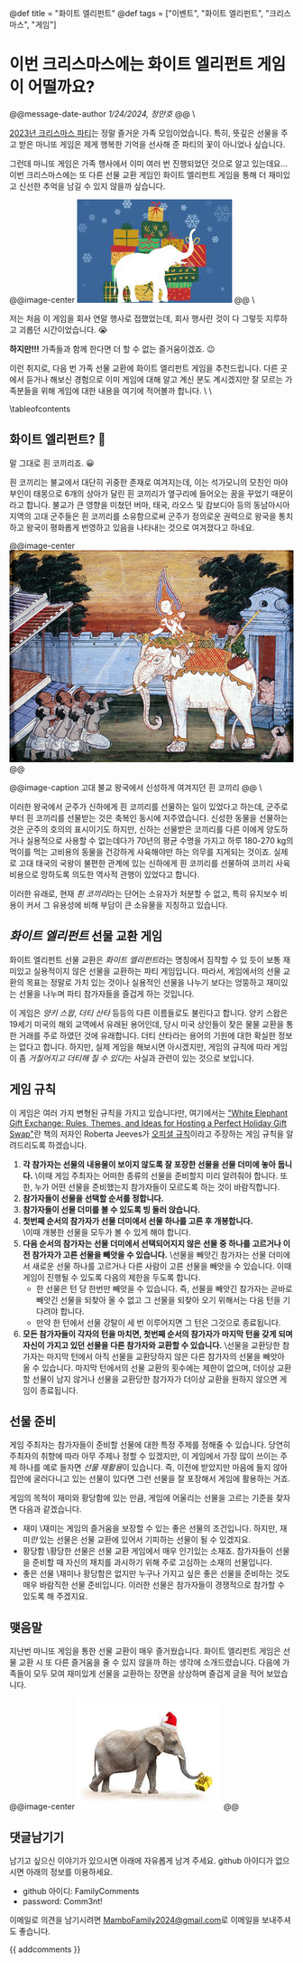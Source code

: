 @def title = "화이트 엘리펀트"
@def tags = ["이벤트", "화이트 엘리펀트", "크리스마스", "게임"]

# 이번 크리스마스에는 화이트 엘리펀트 게임이 어떨까요?

@@message-date-author
*1/24/2024, 정만호*
@@
\\

[2023년 크리스마스 파티](/events/2023/christmas_party/)는 정말 즐거운 가족 모임이었습니다.
특히, 뜻깊은 선물을 주고 받은 마니또 게임은 제게 행복한 기억을 선사해 준 파티의 꽃이 아니었나 싶습니다.

그런데 마니또 게임은 가족 행사에서 이미 여러 번 진행되었던 것으로 알고 있는데요...
이번 크리스마스에는 또 다른 선물 교환 게임인 화이트 엘리펀트 게임을 통해 더 재미있고 신선한 추억을 남길 수 있지 않을까 싶습니다.

@@image-center
![](/assets/images/story/2024/WhiteElephantGame.jpg)
@@
\\

저는 처음 이 게임을 회사 연말 행사로 접했었는데, 회사 행사란 것이 다 그렇듯 지루하고 괴롭던 시간이었습니다. :sob:

**하지만!!!** 가족들과 함께 한다면 더 할 수 없는 즐거움이겠죠. :wink:

이런 취지로, 다음 번 가족 선물 교환에 화이트 엘리펀트 게임을 추천드립니다.
다른 곳에서 듣거나 해보신 경험으로 이미 게임에 대해 알고 계신 분도 계시겠지만 잘 모르는 가족분들을 위해 게임에 대한 내용을 여기에 적어볼까 합니다.
\\
\\

\tableofcontents <!-- you can use \toc as well -->


## 화이트 엘리펀트? :elephant:

말 그대로 흰 코끼리죠. :grinning:

흰 코끼리는 불교에서 대단히 귀중한 존재로 여겨지는데, 이는 석가모니의 모친인 마야부인이 태몽으로 6개의 상아가 달린 흰 코끼리가 옆구리에 들어오는 꿈을 꾸었기 때문이라고 합니다.
불교가 큰 영향을 미쳤던 버마, 태국, 라오스 및 캄보디아 등의 동남아시아 지역의 고대 군주들은 흰 코끼리를 소유함으로써 군주가 정의로운 권력으로 왕국을 통치하고 왕국이 평화롭게 번영하고 있음을 나타내는 것으로 여겨졌다고 하네요.

@@image-center
![](/assets/images/story/2024/RoyalWhiteElephant.jpg)
@@

@@image-caption
고대 불교 왕국에서 신성하게 여겨지던 흰 코끼리
@@
\\

이러한 왕국에서 군주가 신하에게 흰 코끼리를 선물하는 일이 있었다고 하는데, 군주로부터 흰 코끼리를 선물받는 것은 축복인 동시에 저주였습니다. 
신성한 동물을 선물하는 것은 군주의 호의의 표시이기도 하지만, 신하는 선물받은 코끼리를 다른 이에게 양도하거나 실용적으로 사용할 수 없는데다가 70년의 평균 수명을 가지고 하루 180-270 kg의 먹이를 먹는 고비용의 동물을 건강하게 사육해야만 하는 의무를 지게되는 것이죠.
실제로 고대 태국의 국왕이 불편한 관계에 있는 신하에게 흰 코끼리를 선물하여 코끼리 사육 비용으로 망하도록 의도한 역사적 관행이 있었다고 합니다.

이러한 유래로, 현재 *흰 코끼리*라는 단어는 소유자가 처분할 수 없고, 특히 유지보수 비용이 커서 그 유용성에 비해 부담이 큰 소유물을 지칭하고 있습니다. 


## *화이트 엘리펀트* 선물 교환 게임

화이트 엘리펀트 선물 교환은 *화이트 엘리펀트*라는 명칭에서 짐작할 수 있 듯이 보통 재미있고 실용적이지 않은 선물을 교환하는 파티 게임입니다.
따라서, 게임에서의 선물 교환의 목표는 정말로 가치 있는 것이나 실용적인 선물을 나누기 보다는 엉뚱하고 재미있는 선물을 나누며 파티 참가자들을 즐겁게 하는 것입니다.

이 게임은 *양키 스왑*, *더티 산타* 등등의 다른 이름들로도 불린다고 합니다.
양키 스왑은 19세기 미국의 해외 교역에서 유래된 용어인데, 당시 미국 상인들이 잦은 물물 교환을 통한 거래를 주로 하였던 것에 유래합니다.
더티 산타라는 용어의 기원에 대한 확실한 정보는 없다고 합니다. 
하지만, 실제 게임을 해보시면 아시겠지만, 게임의 규칙에 따라 게임이 좀 *거칠어지고 더티해 질 수 있다*는 사실과 관련이 있는 것으로 보입니다.


## 게임 규칙

이 게임은 여러 가지 변형된 규칙을 가지고 있습니다만, 여기에서는 ["White Elephant Gift Exchange: Rules, Themes, and Ideas for Hosting a Perfect Holiday Gift Swap"](https://www.amazon.com/White-Elephant-Gift-Exchange-Hosting-ebook/dp/B00G0KYEC4)란 책의 저자인 Roberta Jeeves가 [오피셜 규칙](https://www.whiteelephantrules.com/)이라고 주장하는 게임 규칙을 알려드리도록 하겠습니다.

1. **각 참가자는 선물의 내용물이 보이지 않도록 잘 포장한 선물을 선물 더미에 놓아 둡니다.**
   \\이때 게임 주최자는 어떠한 종류의 선물을 준비할지 미리 알려줘야 합니다. 
   또한, 누가 어떤 선물을 준비했는지 참가자들이 모르도록 하는 것이 바람직합니다.
1. **참가자들이 선물을 선택할 순서를 정합니다.**
1. **참가자들이 선물 더미를 볼 수 있도록 빙 둘러 앉습니다.**
1. **첫번째 순서의 참가자가 선물 더미에서 선물 하나를 고른 후 개봉합니다.**   
   \\이때 개봉한 선물을 모두가 볼 수 있게 해야 합니다.
1. **다음 순서의 참가자는 선물 더미에서 선택되어지지 않은 선물 중 하나를 고르거나 이전 참가자가 고른 선물을 빼앗을 수 있습니다.**
   \\선물을 빼앗긴 참가자는 선물 더미에서 새로운 선물 하나를 고르거나 다른 사람이 고른 선물을 빼앗을 수 있습니다. 
   이때 게임이 진행될 수 있도록 다음의 제한을 두도록 합니다.
   * 한 선물은 턴 당 한번만 빼앗을 수 있습니다. 즉, 선물을 빼앗긴 참가자는 곧바로 빼앗긴 선물을 되찾아 올 수 없고 그 선물을 되찾아 오기 위해서는 다음 턴을 기다려야 합니다.
   * 만약 한 턴에서 선물 강탈이 세 번 이루어지면 그 턴은 그것으로 종료됩니다.
1. **모든 참가자들이 각자의 턴을 마치면, 첫번째 순서의 참가자가 마지막 턴을 갖게 되며 자신이 가지고 있던 선물을 다른 참가자와 교환할 수 있습니다.**
   \\선물을 교환당한 참가자는 마지막 턴에서 아직 선물을 교환당하지 않은 다른 참가자의 선물을 빼앗아 올 수 있습니다. 마지막 턴에서의 선물 교환의 횟수에는 제한이 없으며, 더이상 교환할 선물이 남지 않거나 선물을 교환당한 참가자가 더이상 교환을 원하지 않으면 게임이 종료됩니다.



## 선물 준비

게임 주최자는 참가자들이 준비할 선물에 대한 특정 주제를 정해줄 수 있습니다.
당연히 주최자의 취향에 따라 아무 주제나 정할 수 있겠지만, 이 게임에서 가장 많이 쓰이는 주제 하나를 예로 들자면 *선물 재활용*이 있습니다.
즉, 이전에 받았지만 마음에 들지 않아 집안에 굴러다니고 있는 선물이 있다면 그런 선물을 잘 포장해서 게임에 활용하는 거죠.

게임의 목적이 재미와 황당함에 있는 만큼, 게임에 어울리는 선물을 고르는 기준을 찾자면 다음과 같겠습니다.

* 재미
  \\재미는 게임의 즐거움을 보장할 수 있는 좋은 선물의 조건입니다.
  하지만, 재미*만* 있는 선물은 선물 교환에 있어서 기피하는 선물이 될 수 있겠지요.
* 황당함
  \\황당한 선물은 선물 교환 게임에서 매우 인기있는 소재죠. 
  참가자들이 선물을 준비할 때 자신의 재치를 과시하기 위해 주로 고심하는 소재의 선물입니다.
* 좋은 선물
  \\재미나 황당함은 없지만 누구나 가지고 싶은 좋은 선물을 준비하는 것도 매우 바람직한 선물 준비입니다.
  이러한 선물은 참가자들이 경쟁적으로 참가할 수 있도록 해 주겠지요.

## 맺음말

지난번 마니또 게임을 통한 선물 교환이 매우 즐거웠습니다.
화이트 엘리펀트 게임은 선물 교환 시 또 다른 즐거움을 줄 수 있지 않을까 하는 생각에 소개드렸습니다. 
다음에 가족들이 모두 모여 재미있게 선물을 교환하는 장면을 상상하며 즐겁게 글을 적어 보았습니다.

@@image-center
![](/assets/images/story/2024/WhiteElephantGame1.jpg)
@@

## 댓글남기기

남기고 싶으신 이야기가 있으시면 아래에 자유롭게 남겨 주세요. github 아이디가 없으시면 아래의 정보를 이용하세요.

* github 아이디: FamilyComments
* password: Comm3nt!

이메일로 의견을 남기시려면 [MamboFamily2024@gmail.com](mailto:MamboFamily2024@gmail.com)로 이메일을 보내주셔도 좋습니다.

{{ addcomments }}